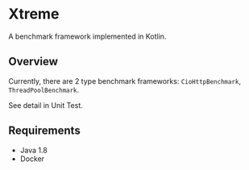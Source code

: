 Xtreme
======
A benchmark framework implemented in Kotlin.

## Overview

Currently, there are 2 type benchmark frameworks: `CioHttpBenchmark`, `ThreadPoolBenchmark`.

See detail in Unit Test.

## Requirements

- Java 1.8
- Docker